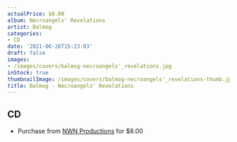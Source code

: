 ```yaml
---
actualPrice: $8.00
album: Necroangels' Revelations
artist: Balmog
categories:
- CD
date: '2021-06-26T15:23:03'
draft: false
images:
- /images/covers/balmog-necroangels'_revelations.jpg
inStock: true
thumbnailImage: /images/covers/balmog-necroangels'_revelations-thumb.jpg
title: Balmog - Necroangels' Revelations
---
```


## CD
* Purchase from [NWN Productions](http://shop.nwnprod.com/index.php?route=product/product&path=93&product_id=2320&sort=pd.name&order=ASC) for $8.00
